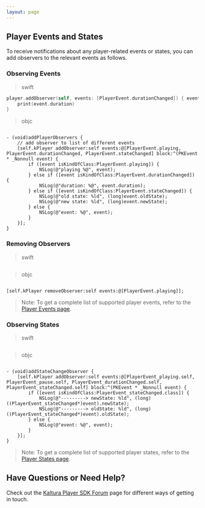 ```yaml
---
layout: page
---
```


## Player Events and States  

To receive notifications about any player-related events or states, you can add observers to the relevant events as follows.

### Observing Events   

>swift

```swift
player.addObserver(self, events: [PlayerEvent.durationChanged]) { event in
    print(event.duration) 
}

```
>objc

```objc

- (void)addPlayerObservers {
    // add observer to list of different events
    [self.kPlayer addObserver:self events:@[PlayerEvent.playing, PlayerEvent.durationChanged, PlayerEvent.stateChanged] block:^(PKEvent * _Nonnull event) {
        if ([event isKindOfClass:PlayerEvent.playing]) {
            NSLog(@"playing %@", event);
        } else if ([event isKindOfClass:PlayerEvent.durationChanged]) {
            NSLog(@"duration: %@", event.duration);
        } else if ([event isKindOfClass:PlayerEvent.stateChanged]) {
            NSLog(@"old state: %ld", (long)event.oldState);
            NSLog(@"new state: %ld", (long)event.newState);
        } else {
            NSLog(@"event: %@", event);
        }
    }];
}

```

### Removing Observers

>swift

```swift


```
>objc

```objc

[self.kPlayer removeObserver:self events:@[PlayerEvent.playing]];

```

>Note: To get a complete list of supported player events, refer to the [Player Events page](https://kaltura.github.io/playkit/api/ios/Classes/PlayerEvents.html).

### Observing States  

>swift

```swift


```
>objc

```objc

- (void)addStateChangeObserver {
    [self.kPlayer addObserver:self events:@[PlayerEvent_playing.self, PlayerEvent_pause.self, PlayerEvent_durationChanged.self, PlayerEvent_stateChanged.self] block:^(PKEvent * _Nonnull event) {
        if ([event isKindOfClass:PlayerEvent_stateChanged.class]) {
            NSLog(@"---------> newState: %ld", (long)((PlayerEvent_stateChanged*)event).newState);
            NSLog(@"---------> oldState: %ld", (long)((PlayerEvent_stateChanged*)event).oldState);
        } else {
            NSLog(@"event: %@", event);
        }
    }];
}

```

>Note: To get a complete list of supported player states, refer to the [Player States page](https://kaltura.github.io/playkit/api/ios/Enums/PlayerState.html).



## Have Questions or Need Help?

Check out the [Kaltura Player SDK Forum](https://forum.kaltura.org/c/playkit) page for different ways of getting in touch.


